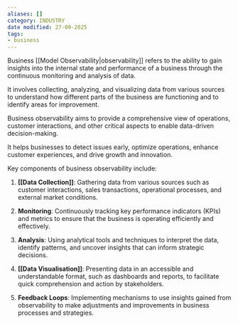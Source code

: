 ```yaml
---
aliases: []
category: INDUSTRY
date modified: 27-09-2025
tags:
- business
---
```

Business [[Model Observability|observability]] refers to the ability to gain insights into the internal state and performance of a business through the continuous monitoring and analysis of data. 

It involves collecting, analyzing, and visualizing data from various sources to understand how different parts of the business are functioning and to identify areas for improvement. 

Business observability aims to provide a comprehensive view of operations, customer interactions, and other critical aspects to enable data-driven decision-making.

It helps businesses to detect issues early, optimize operations, enhance customer experiences, and drive growth and innovation.

Key components of business observability include:

1. **[[Data Collection]]**: Gathering data from various sources such as customer interactions, sales transactions, operational processes, and external market conditions.

2. **Monitoring**: Continuously tracking key performance indicators (KPIs) and metrics to ensure that the business is operating efficiently and effectively.

3. **Analysis**: Using analytical tools and techniques to interpret the data, identify patterns, and uncover insights that can inform strategic decisions.

4. **[[Data Visualisation]]**: Presenting data in an accessible and understandable format, such as dashboards and reports, to facilitate quick comprehension and action by stakeholders.

5. **Feedback Loops**: Implementing mechanisms to use insights gained from observability to make adjustments and improvements in business processes and strategies.

